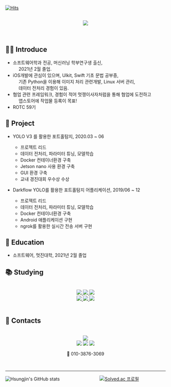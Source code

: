 [![Hits](https://hits.seeyoufarm.com/api/count/incr/badge.svg?url=https%3A%2F%2Fgithub.com%2FHsungjin&count_bg=%2350BAEC&title_bg=%23555555&icon=&icon_color=%23E7E7E7&title=hits&edge_flat=false)](https://github.com/Hsungjin)
<br/>
<br/>

<center>
<img src="https://capsule-render.vercel.app/api?type=cylinder&color=auto&text=iOS%20Developer&fontAlignY=45&fontSize=40&height=150&desc=황성진&descAlignY=70">  
</center>

<br/>
<br/>

## 🧑🏻 Introduce <br/>
* 소프트웨어학과 전공, 머신러닝 학부연구생 출신, <br/>
  2021년 2월 졸업. <br/>
* iOS개발에 관심이 있으며, UIkit, Swift 기초 문법 공부중,<br/>
  기존 Python을 이용해 이미지 처리 관련개발, Linux 서버 관리,<br/>
  데이터 전처리 경험이 있음.<br/>
* 협업 관련 프레임워크, 경험이 적어 멋쟁이사자처럼을 통해 협업에 도전하고 <br/>
    앱스토어에 작업물 등록이 목표!<br/>
* ROTC 59기<br/>

## 🔖 Project <br/>
* YOLO V3 를 활용한 포트홀탐지, 2020.03 ~ 06
  * 프로젝트 리드
  * 데이터 전처리, 파라미터 튜닝, 모델학습
  * Docker 컨테이너환경 구축
  * Jetson nano 사용 환경 구축
  * GUI 환경 구축
  * 교내 경진대회 우수상 수상

* Darkflow YOLO를 활용한 포트홀탐지 어플리케이션, 2019/06 ~ 12
  * 프로젝트 리드
  * 데이터 전처리, 파라미터 튜닝, 모델학습
  * Docker 컨테이너환경 구축
  * Android 애플리케이션 구현
  * ngrok를 활용한 실시간 전송 서버 구현

## 🏫 Education <br/>
* 소프트웨어, 멋진대학, 2021년 2월 졸업
  
## 📚 Studying <br/>
<br/>
<center><a href="https://www.swift.org/"><img src="https://img.shields.io/badge/Swift-F05138?style=flat-square&logo=Swift&logoColor=white"/> </a>
<a href="https://www.python.org/"><img src="https://img.shields.io/badge/Python-3776AB?style=flat-square&logo=python&logoColor=white"/> </a>
<a href="https://www.docker.com/"><img src="https://img.shields.io/badge/Docker-2496ED?style=flat-square&logo=docker&logoColor=white"/> </a>
<br/>
<a href="https://www.tensorflow.org/?hl=ko"><img src="https://img.shields.io/badge/Tensorflow-FF6F00?style=flat-square&logo=tensorflow&logoColor=white"/> </a>
<a href="https://opencv.org/"><img src="https://img.shields.io/badge/OpenCV-5C3EE8?style=flat-square&logo=opencv&logoColor=white"/> </a>
<a href="https://www.thedatahunt.com/trend-insight/guide-for-yolo-object-detection"><img src="https://img.shields.io/badge/YOLO-00FFFF?style=flat-square&logo=yolo&logoColor=white"/> </a>
</center>
<br/>

## 🤙 Contacts
<br/>
<center><a href="mailto:hsungjin142@gmail.com"><img src="https://img.shields.io/badge/hsungjin14@gmail.com-EA4335?style=flat-square&logo=Gmail&logoColor=black"/></a>  
<br/>
<a href="https://sj-d.tistory.com/"><img src="https://img.shields.io/badge/Tistory-000000?style=flat-square&logo=tistory&logoColor=white"/></a>
<a href="https://www.instagram.com/hsungjin98/"><img src="https://img.shields.io/badge/Hsungjin98-E4405F?style=flat-square&logo=instagram&logoColor=white"/></a> 
<a href="https://github.com/Hsungjin/"><img src="https://img.shields.io/badge/Github-181717?style=flat-square&logo=github&logoColor=white"/></a>
<br/> 

📱 010-3876-3069
</center>
<br/>
<hr/>

![Hsungjin's GitHub stats](https://github-readme-stats.vercel.app/api?username=Hsungjin&show_icons=true&theme=blue-green)              
[![Solved.ac 프로필](http://mazassumnida.wtf/api/v2/generate_badge?boj=hsungjin)](https://solved.ac/hsungjin)